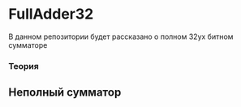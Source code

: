 # FullAdder32
В данном репозитории будет рассказано о полном 32ух битном сумматоре 
### Теория
## Неполный сумматор
